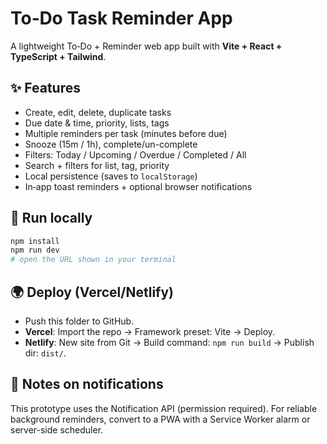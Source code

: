 # To‑Do Task Reminder App

A lightweight To‑Do + Reminder web app built with **Vite + React + TypeScript + Tailwind**.

## ✨ Features
- Create, edit, delete, duplicate tasks
- Due date & time, priority, lists, tags
- Multiple reminders per task (minutes before due)
- Snooze (15m / 1h), complete/un-complete
- Filters: Today / Upcoming / Overdue / Completed / All
- Search + filters for list, tag, priority
- Local persistence (saves to `localStorage`)
- In‑app toast reminders + optional browser notifications

## 🚀 Run locally
```bash
npm install
npm run dev
# open the URL shown in your terminal
```

## 🌍 Deploy (Vercel/Netlify)
- Push this folder to GitHub.
- **Vercel**: Import the repo → Framework preset: Vite → Deploy.
- **Netlify**: New site from Git → Build command: `npm run build` → Publish dir: `dist/`.

## 🔐 Notes on notifications
This prototype uses the Notification API (permission required). For reliable background reminders, convert to a PWA with a Service Worker alarm or server-side scheduler.
